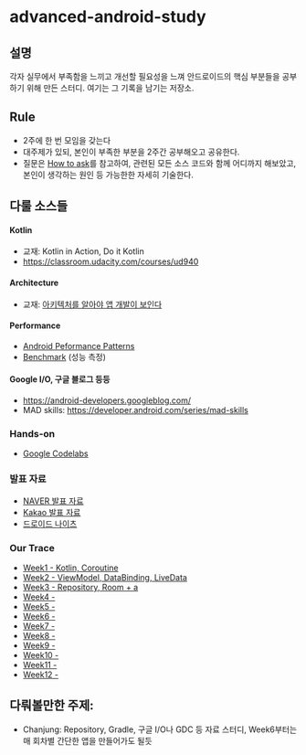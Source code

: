 # advanced-android-study

## 설명
각자 실무에서 부족함을 느끼고 개선할 필요성을 느껴 안드로이드의 핵심 부분들을 공부하기 위해 만든 스터디. 여기는 그 기록을 남기는 저장소.

## Rule
- 2주에 한 번 모임을 갖는다
- 대주제가 있되, 본인이 부족한 부분을 2주간 공부해오고 공유한다.
- 질문은 [How to ask](https://stackoverflow.com/help/how-to-ask)를 참고하여, 관련된 모든 소스 코드와 함께 어디까지 해보았고, 본인이 생각하는 원인 등 가능한한 자세히 기술한다.

## 다룰 소스들

#### Kotlin
- 교재: Kotlin in Action, Do it Kotlin
- https://classroom.udacity.com/courses/ud940

#### Architecture
- 교재: [아키텍처를 알아야 앱 개발이 보인다](http://www.kyobobook.co.kr/product/detailViewKor.laf?mallGb=KOR&ejkGb=KOR&barcode=9791190014878)

#### Performance
- [Android Peformance Patterns](https://www.youtube.com/watch?v=_ioFW3cyRV0&list=PLWz5rJ2EKKc9CBxr3BVjPTPoDPLdPIFCE)
- [Benchmark](https://developer.android.com/studio/profile/benchmark) (성능 측정)

#### Google I/O, 구글 블로그 등등
- https://android-developers.googleblog.com/
- MAD skills: https://developer.android.com/series/mad-skills

### Hands-on
- [Google Codelabs](codelabs.md)

### 발표 자료
- [NAVER 발표 자료](naver.md)
- [Kakao 발표 자료](kakao.md)
- [드로이드 나이츠](droidnights.md)

### Our Trace
- [Week1 - Kotlin, Coroutine](week1.md)
- [Week2 - ViewModel, DataBinding, LiveData](week2.md)
- [Week3 - Repository, Room + a](week3.md)
- [Week4 - ](week4.md)
- [Week5 - ](week5.md)
- [Week6 - ](week6.md)
- [Week7 - ](week7.md)
- [Week8 - ](week8.md)
- [Week9 - ](week9.md)
- [Week10 - ](week10.md)
- [Week11 - ](week11.md)
- [Week12 - ](week12.md)

## 다뤄볼만한 주제:

- Chanjung: Repository, Gradle, 구글 I/O나 GDC 등 자료 스터디, Week6부터는 매 회차별 간단한 앱을 만들어가도 될듯
